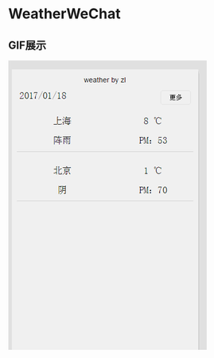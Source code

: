 # WeatherWeChat
## GIF展示
![Gank](https://github.com/luckylukezl/WeatherWeChat/blob/master/gif/show.gif)
